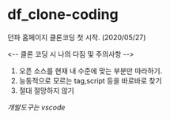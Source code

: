 # df_clone-coding 

던파 홈페이지 클론코딩 첫 시작. (2020/05/27)



<-- 클론 코딩 시 나의 다짐 및 주의사항 -->

1. 오픈 소스를 현재 내 수준에 맞는 부분만 따라하기.
2. 능동적으로 모르는 tag,script 등을 바로바로 찾기
3. 절대 절망하지 않기


*개발도구는 vscode*

